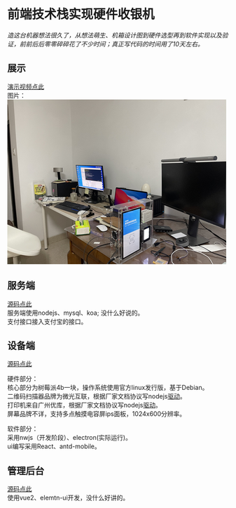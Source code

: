 # 前端技术栈实现硬件收银机
*造这台机器想法很久了，从想法萌生、机箱设计图到硬件选型再到软件实现以及验证，前前后后零零碎碎花了不少时间；真正写代码的时间用了10天左右。*

## 展示
[演示视频点此](https://www.bilibili.com/video/BV1AB4y1K7cW/)   
图片：  
![图片若看不见请翻墙](./img/1.png)


## 服务端
[源码点此](https://github.com/lilindog/payment-machine-srv)   
服务端使用nodejs、mysql、koa; 没什么好说的。  
支付接口接入支付宝的接口。   

## 设备端
[源码点此](https://github.com/lilindog/payment-machine-device)   

硬件部分：   
核心部分为树莓派4b一块，操作系统使用官方linux发行版，基于Debian。   
二维码扫描器品牌为微光互联，根据厂家文档协议写nodejs[驱动](https://github.com/lilindog/vguang-scanner)。      
打印机来自广州优库，根据厂家文档协议写nodejs[驱动](https://github.com/lilindog/escpos-printer)。   
屏幕品牌不详，支持多点触摸电容屏ips面板，1024x600分辨率。   

软件部分：   
采用nwjs（开发阶段）、electron(实际运行)。   
ui编写采用React、antd-mobile。   
## 管理后台
[源码点此](https://github.com/lilindog/payment-machine-admin)   
使用vue2、elemtn-ui开发，没什么好讲的。
